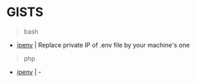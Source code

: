 # GISTS


> bash
- [ipenv](https://raw.githubusercontent.com/santeacademie/gist/master/php/ipenv/ipenv) | Replace private IP of .env file by your machine's one


> php
- [ipenv](https://raw.githubusercontent.com/santeacademie/gist/master/php/ipenv/ipenv) | -


